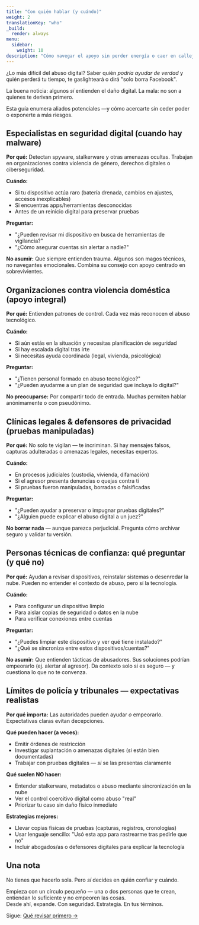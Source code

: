 ```yaml
---
title: "Con quién hablar (y cuándo)"
weight: 2
translationKey: "who"
_build:
  render: always
menu:
  sidebar:
    weight: 10
description: "Cómo navegar el apoyo sin perder energía o caer en callejones sin salida."
---
```


¿Lo más difícil del abuso digital? Saber quién *podría ayudar de verdad* y quién perderá tu tiempo, te gaslighteará o dirá "solo borra Facebook".

La buena noticia: algunos *sí* entienden el daño digital. La mala: no son a quienes te derivan primero.

Esta guía enumera aliados potenciales —y cómo acercarte sin ceder poder o exponerte a más riesgos.

## Especialistas en seguridad digital (cuando hay malware)

**Por qué:** Detectan spyware, stalkerware y otras amenazas ocultas. Trabajan en organizaciones contra violencia de género, derechos digitales o ciberseguridad.

**Cuándo:**

- Si tu dispositivo actúa raro (batería drenada, cambios en ajustes, accesos inexplicables)
- Si encuentras apps/herramientas desconocidas
- Antes de un reinicio digital para preservar pruebas

**Preguntar:**

- "¿Pueden revisar mi dispositivo en busca de herramientas de vigilancia?"
- "¿Cómo asegurar cuentas sin alertar a nadie?"

**No asumir:** Que siempre entienden trauma. Algunos son magos técnicos, no navegantes emocionales. Combina su consejo con apoyo centrado en sobrevivientes.

## Organizaciones contra violencia doméstica (apoyo integral)

**Por qué:** Entienden patrones de control. Cada vez más reconocen el abuso tecnológico.

**Cuándo:**

- Si aún estás en la situación y necesitas planificación de seguridad
- Si hay escalada digital tras irte
- Si necesitas ayuda coordinada (legal, vivienda, psicológica)

**Preguntar:**

- "¿Tienen personal formado en abuso tecnológico?"
- "¿Pueden ayudarme a un plan de seguridad que incluya lo digital?"

**No preocuparse:** Por compartir todo de entrada. Muchas permiten hablar anónimamente o con pseudónimo.

## Clínicas legales & defensores de privacidad (pruebas manipuladas)

**Por qué:** No solo te vigilan — te incriminan. Si hay mensajes falsos, capturas adulteradas o amenazas legales, necesitas expertos.

**Cuándo:**

- En procesos judiciales (custodia, vivienda, difamación)
- Si el agresor presenta denuncias o quejas contra ti
- Si pruebas fueron manipuladas, borradas o falsificadas

**Preguntar:**

- "¿Pueden ayudar a preservar o impugnar pruebas digitales?"
- "¿Alguien puede explicar el abuso digital a un juez?"

**No borrar nada** — aunque parezca perjudicial. Pregunta cómo archivar seguro y validar tu versión.

## Personas técnicas de confianza: qué preguntar (y qué no)

**Por qué:** Ayudan a revisar dispositivos, reinstalar sistemas o desenredar la nube. Pueden no entender el contexto de abuso, pero sí la tecnología.

**Cuándo:**

- Para configurar un dispositivo limpio  
- Para aislar copias de seguridad o datos en la nube  
- Para verificar conexiones entre cuentas  

**Preguntar:**

- "¿Puedes limpiar este dispositivo y ver qué tiene instalado?"
- "¿Qué se sincroniza entre estos dispositivos/cuentas?"

**No asumir:** Que entienden tácticas de abusadores. Sus soluciones podrían empeorarlo (ej. alertar al agresor). Da contexto solo si es seguro — y cuestiona lo que no te convenza.

## Límites de policía y tribunales — expectativas realistas

**Por qué importa:** Las autoridades pueden ayudar *o* empeorarlo. Expectativas claras evitan decepciones.

**Qué pueden hacer (a veces):**

- Emitir órdenes de restricción  
- Investigar suplantación o amenazas digitales (*si* están bien documentadas)  
- Trabajar con pruebas digitales — *si* se las presentas claramente  

**Qué suelen NO hacer:**

- Entender stalkerware, metadatos o abuso mediante sincronización en la nube  
- Ver el control coercitivo digital como abuso "real"  
- Priorizar tu caso sin daño físico inmediato  

**Estrategias mejores:**

- Llevar copias físicas de pruebas (capturas, registros, cronologías)  
- Usar lenguaje sencillo: "Usó esta app para rastrearme tras pedirle que no"  
- Incluir abogados/as o defensores digitales para explicar la tecnología  

## Una nota

No tienes que hacerlo sola. Pero *sí* decides en quién confiar y cuándo.  

Empieza con un círculo pequeño — una o dos personas que te crean, entiendan lo suficiente y no empeoren las cosas.  
Desde ahí, expande. Con seguridad. Estrategia. En tus términos.  

Sigue: [Qué revisar primero →](/docs/take-back-power/what)
